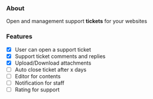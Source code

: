 ### About
Open and management support **tickets** for your websites

### Features
- [x] User can open a support ticket
- [x] Support ticket comments and replies
- [x] Upload/Download attachments
- [ ] Auto close ticket after x days
- [ ] Editor for contents
- [ ] Notification for staff
- [ ] Rating for support